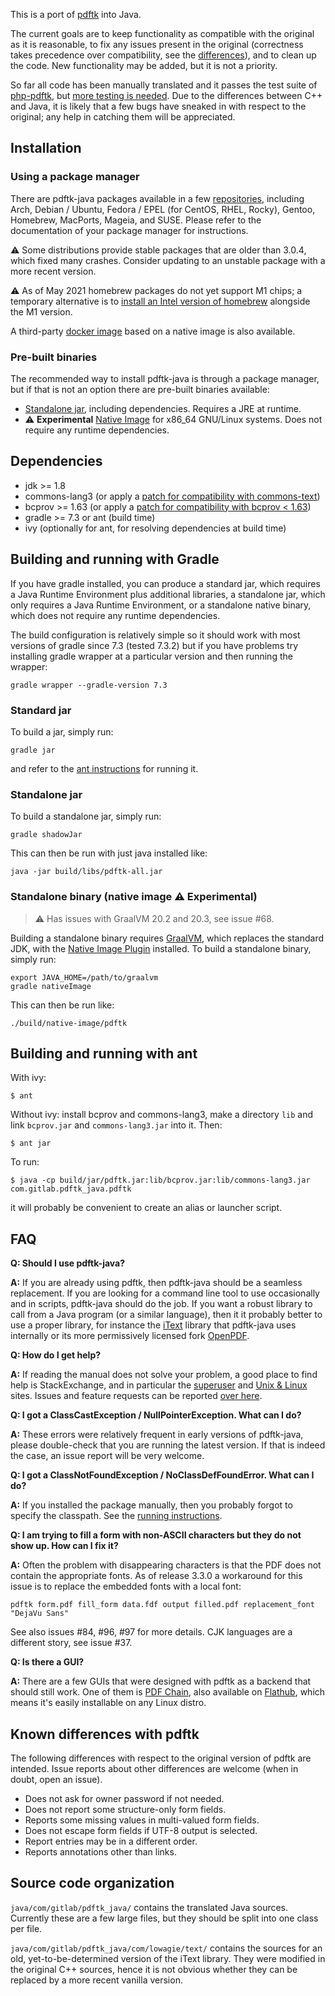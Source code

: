 This is a port of [pdftk](https://www.pdflabs.com/tools/pdftk-server/)
into Java. 

The current goals are to keep functionality as compatible with the
original as it is reasonable, to fix any issues present in the
original (correctness takes precedence over compatibility, see the
[differences](#known-differences-with-pdftk)), and to clean up the
code. New functionality may be added, but it is not a priority.

So far all code has been manually translated and it passes the test
suite of [php-pdftk](https://github.com/mikehaertl/php-pdftk), but
[more testing is
needed](https://pdftk-java.gitlab.io/pdftk/coverage/). Due to the
differences between C++ and Java, it is likely that a few bugs have
sneaked in with respect to the original; any help in catching them
will be appreciated.

## Installation

### Using a package manager

There are pdftk-java packages available in a few
[repositories](https://repology.org/project/pdftk-java/versions),
including Arch, Debian / Ubuntu, Fedora / EPEL (for CentOS, RHEL,
Rocky), Gentoo, Homebrew, MacPorts, Mageia, and SUSE. Please refer
to the documentation of your package manager for instructions.

:warning: Some distributions provide stable packages that
are older than 3.0.4, which fixed many crashes. Consider
updating to an unstable package with a more recent version.

:warning: As of May 2021 homebrew packages do not yet support M1
chips; a temporary alternative is to [install an Intel version of
homebrew](https://gitlab.com/pdftk-java/pdftk/-/issues/89#note_576347882)
alongside the M1 version.

A third-party [docker image](https://hub.docker.com/r/minidocks/pdftk)
based on a native image is also available.

### Pre-built binaries

The recommended way to install pdftk-java is through a package
manager, but if that is not an option there are pre-built binaries
available:

 - [Standalone jar](https://gitlab.com/api/v4/projects/5024297/packages/generic/pdftk-java/v3.3.2/pdftk-all.jar), including dependencies. Requires a JRE at runtime.
 - :warning: **Experimental** [Native Image](https://gitlab.com/api/v4/projects/5024297/packages/generic/pdftk-java/v3.3.2/pdftk) for x86_64 GNU/Linux systems. Does not require any runtime dependencies.

## Dependencies

 - jdk >= 1.8
 - commons-lang3 (or apply a [patch for compatibility with commons-text](patches/commons-lang3-to-text.patch))
 - bcprov >= 1.63 (or apply a [patch for compatibility with bcprov < 1.63](patches/bcprov-lt-163.patch))
 - gradle >= 7.3 or ant (build time)
 - ivy (optionally for ant, for resolving dependencies at build time)

## Building and running with Gradle
If you have gradle installed, you can produce a standard jar, which
requires a Java Runtime Environment plus additional libraries, a
standalone jar, which only requires a Java Runtime Environment, or a
standalone native binary, which does not require any runtime
dependencies.

The build configuration is relatively simple so it should work with most
versions of gradle since 7.3 (tested 7.3.2) but if you have problems try
installing gradle wrapper at a particular version and then running the wrapper:
```
gradle wrapper --gradle-version 7.3
```

### Standard jar

To build a jar, simply run: 

```
gradle jar
```

and refer to the [ant instructions](#building-and-running-with-ant) for running it.

### Standalone jar

To build a standalone jar, simply run: 

```
gradle shadowJar
```

This can then be run with just java installed like:
```
java -jar build/libs/pdftk-all.jar
```

### Standalone binary (native image :warning: **Experimental**)

> :warning: Has issues with GraalVM 20.2 and 20.3, see issue #68.

Building a standalone binary requires
[GraalVM](https://www.graalvm.org), which replaces the standard JDK,
with the [Native Image
Plugin](https://www.graalvm.org/docs/reference-manual/native-image/)
installed. To build a standalone binary, simply run:

```
export JAVA_HOME=/path/to/graalvm
gradle nativeImage
```

This can then be run like:
```
./build/native-image/pdftk
```

## Building and running with ant

With ivy:
```
$ ant
```

Without ivy: install bcprov and commons-lang3, make a directory `lib`
and link `bcprov.jar` and `commons-lang3.jar` into it. Then:
```
$ ant jar
```

To run:
```
$ java -cp build/jar/pdftk.jar:lib/bcprov.jar:lib/commons-lang3.jar com.gitlab.pdftk_java.pdftk
```
it will probably be convenient to create an alias or launcher script.

## FAQ

**Q: Should I use pdftk-java?**

**A:** If you are already using pdftk, then pdftk-java should be a
seamless replacement. If you are looking for a command line tool to
use occasionally and in scripts, pdftk-java should do the job. If you
want a robust library to call from a Java program (or a similar
language), then it it probably better to use a proper library, for
instance the [iText](https://itextpdf.com) library that pdftk-java
uses internally or its more permissively licensed fork
[OpenPDF](https://github.com/LibrePDF/OpenPDF).

**Q: How do I get help?**

**A:** If reading the manual does not solve your problem, a good place to
find help is StackExchange, and in particular the
[superuser](https://superuser.com/) and [Unix &
Linux](https://unix.stackexchange.com/) sites. Issues and feature
requests can be reported [over here](https://gitlab.com/pdftk-java/pdftk/-/issues).

**Q: I got a ClassCastException / NullPointerException. What can I
do?**

**A:** These errors were relatively frequent in early versions of
pdftk-java, please double-check that you are running the latest
version. If that is indeed the case, an issue report will be very
welcome.

**Q: I got a ClassNotFoundException / NoClassDefFoundError. What can I
do?**

**A:** If you installed the package manually, then you probably forgot
to specify the classpath. See the [running
instructions](#building-and-running-with-ant).

**Q: I am trying to fill a form with non-ASCII characters but they do
not show up. How can I fix it?**

**A:** Often the problem with disappearing characters is that the PDF
does not contain the appropriate fonts. As of release 3.3.0 a
workaround for this issue is to replace the embedded fonts with a
local font:
```
pdftk form.pdf fill_form data.fdf output filled.pdf replacement_font "DejaVu Sans"
```
See also issues #84, #96, #97 for more details. CJK languages are a
different story, see issue #37.

**Q: Is there a GUI?**

**A:** There are a few GUIs that were designed with pdftk as a backend
that should still work. One of them is [PDF
Chain](https://pdfchain.sourceforge.io/), also available on
[Flathub](https://flathub.org/apps/details/net.sourceforge.pdfchain),
which means it's easily installable on any Linux distro.

## Known differences with pdftk

The following differences with respect to the original version of
pdftk are intended. Issue reports about other differences are welcome
(when in doubt, open an issue).

- Does not ask for owner password if not needed.
- Does not report some structure-only form fields.
- Reports some missing values in multi-valued form fields.
- Does not escape form fields if UTF-8 output is selected.
- Report entries may be in a different order.
- Reports annotations other than links.

## Source code organization

`java/com/gitlab/pdftk_java/` contains the translated Java sources. Currently these are
a few large files, but they should be split into one class per file.

`java/com/gitlab/pdftk_java/com/lowagie/text/` contains the sources for an old, yet-to-be-determined
version of the iText library. They were modified in the original C++
sources, hence it is not obvious whether they can be replaced by a
more recent vanilla version.
